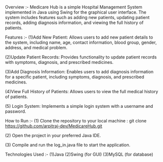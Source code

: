 Overview :-
Medicare Hub is a simple Hospital Management System implemented in Java using Swing for the graphical user interface. The system includes features such as adding new patients, updating patient records, adding diagnosis information, and viewing the full history of patients.

Features :-
(1)Add New Patient: Allows users to add new patient details to the system, including name, age, contact information, blood group, gender, address, and medical problem.

(2)Update Patient Records: Provides functionality to update patient records with symptoms, diagnosis, and prescribed medicines.

(3)Add Diagnosis Information: Enables users to add diagnosis information for a specific patient, including symptoms, diagnosis, and prescribed medicines.

(4)View Full History of Patients: Allows users to view the full medical history of patients.

(5) Login System: Implements a simple login system with a username and password.

How to Run :-
(1) Clone the repository to your local machine : git clone https://github.com/arpitraj-dev/MedicareHub.git

(2) Open the project in your preferred Java IDE.

(3) Compile and run the log_in.java file to start the application.

Technologies Used :-
(1)Java
(2)Swing (for GUI)
(3)MySQL (for database)
